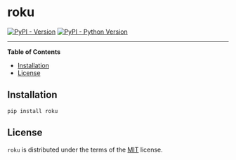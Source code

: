 # roku

[![PyPI - Version](https://img.shields.io/pypi/v/roku.svg)](https://pypi.org/project/roku)
[![PyPI - Python Version](https://img.shields.io/pypi/pyversions/roku.svg)](https://pypi.org/project/roku)

-----

**Table of Contents**

- [Installation](#installation)
- [License](#license)

## Installation

```console
pip install roku
```

## License

`roku` is distributed under the terms of the [MIT](https://spdx.org/licenses/MIT.html) license.
